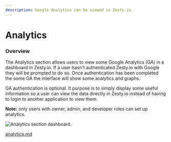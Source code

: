 ```yaml
---
description: Google Analytics can be viewed in Zesty.io.
---
```


# Analytics

### Overview

The Analytics section allows users to view some Google Analytics (GA) in a dashboard in Zesty.io. If a user hasn't authenticated Zesty.io with Google they will be prompted to do so. Once authentication has been completed the some GA the interface will show some analytics and graphs.&#x20;

GA authentication is optional. It purpose is to simply display some useful information so a user can view the data directly in Zesty.io instead of having to login to another application to view them.&#x20;

**Note:** only users with owner, admin, and developer roles can set up analytics.

![Analytics section dashboard.](../../.gitbook/assets/analytics.png)

[analytics.md](../guides/how-tos/analytics.md)
